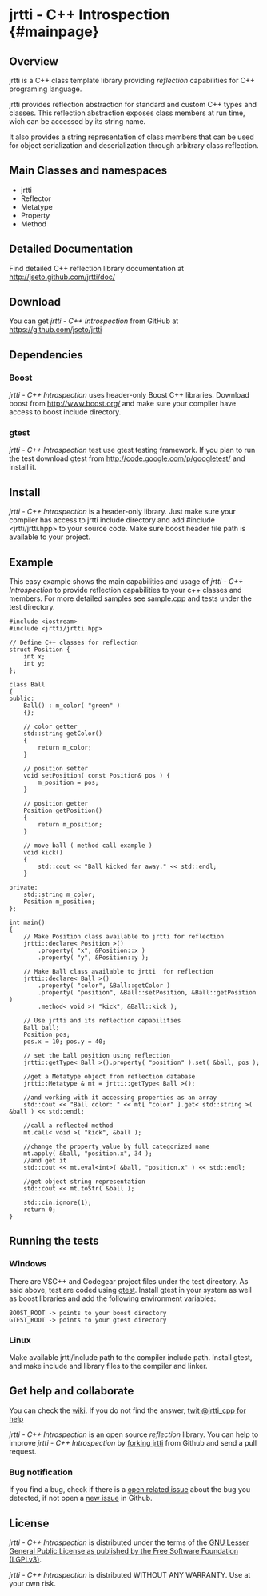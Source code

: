 jrtti - C++ Introspection			{#mainpage}
=========================

Overview
--------

jrtti is a C++ class template library providing *reflection* capabilities for C++ programing language.

jrtti provides reflection abstraction for standard and custom C++ types and classes.
This reflection abstraction exposes class members at run time, wich can be accessed by its string name.

It also provides a string representation of class members that can be used for object serialization
and deserialization through arbitrary class reflection.

Main Classes and namespaces
---------------------------

- jrtti
- Reflector
- Metatype
- Property
- Method

Detailed Documentation
----------------------

Find detailed C++ reflection library documentation at http://jseto.github.com/jrtti/doc/

Download
--------

You can get *jrtti - C++ Introspection* from GitHub at https://github.com/jseto/jrtti

Dependencies
------------

### Boost
*jrtti - C++ Introspection* uses header-only Boost C++ libraries. Download boost from http://www.boost.org/ and
make sure your compiler have access to boost include directory.		

### gtest
*jrtti - C++ Introspection* test use gtest testing framework. If you plan to run the test download 
gtest from http://code.google.com/p/googletest/ and install it. 

Install
-------

*jrtti - C++ Introspection* is a header-only library. Just make sure your compiler has access to jrtti include directory
and add #include <jrtti/jrtti.hpp> to your source code. 
Make sure boost header file path is available to your project.

Example
-------

This easy example shows the main capabilities and usage of *jrtti - C++ Introspection* to provide
reflection capabilities to your c++ classes and members.
For more detailed samples see sample.cpp and tests under the test directory.


~~~{.cpp}
#include <iostream>
#include <jrtti/jrtti.hpp>

// Define C++ classes for reflection
struct Position {
	int x;
	int y;
};

class Ball
{
public:
	Ball() : m_color( "green" )
	{};

	// color getter
	std::string getColor()
	{
		return m_color;
	}

	// position setter
	void setPosition( const Position& pos ) {
		m_position = pos;
	}

	// position getter
	Position getPosition()
	{
		return m_position;
	}

	// move ball ( method call example )
	void kick()
	{
		std::cout << "Ball kicked far away." << std::endl;
	}

private:
	std::string m_color;
	Position m_position;
};

int main()
{
	// Make Position class available to jrtti for reflection
	jrtti::declare< Position >()
		.property( "x", &Position::x )
		.property( "y", &Position::y );

	// Make Ball class available to jrtti  for reflection
	jrtti::declare< Ball >()
		.property( "color", &Ball::getColor )
		.property( "position", &Ball::setPosition, &Ball::getPosition )
		.method< void >( "kick", &Ball::kick );

	// Use jrtti and its reflection capabilities
	Ball ball;
	Position pos;
	pos.x = 10; pos.y = 40;

	// set the ball position using reflection
	jrtti::getType< Ball >().property( "position" ).set( &ball, pos );

	//get a Metatype object from reflection database
	jrtti::Metatype & mt = jrtti::getType< Ball >();

	//and working with it accessing properties as an array
	std::cout << "Ball color: " << mt[ "color" ].get< std::string >( &ball ) << std::endl;

	//call a reflected method
	mt.call< void >( "kick", &ball );

	//change the property value by full categorized name
	mt.apply( &ball, "position.x", 34 );
	//and get it
	std::cout << mt.eval<int>( &ball, "position.x" ) << std::endl;

	//get object string representation
	std::cout << mt.toStr( &ball );

	std::cin.ignore(1);
	return 0;
}
~~~

Running the tests
-----------------

### Windows

There are VSC++ and Codegear project files under the test directory. As said above, test are coded 
using [gtest](http://code.google.com/p/googletest/). Install gtest in your system as well
as boost libraries and add the following environment variables:

	BOOST_ROOT -> points to your boost directory
	GTEST_ROOT -> points to your gtest directory

### Linux
Make available jrtti/include path to the compiler include path. Install gtest, and make include and library
files to the compiler and linker.


Get help and collaborate
------------------------


You can check the [wiki](https://github.com/jseto/jrtti/wiki). 
If you do not find the answer, [twit \@jrtti_cpp for help](https://twitter.com/intent/tweet?screen_name=jrtti_cpp&text=Help!!!%20I%20need%20help%20on)

*jrtti - C++ Introspection* is an open source _reflection_ library. You can help to improve *jrtti - C++ Introspection*
by [forking jrtti](https://github.com/jseto/jrtti/fork) from Github and send a pull request.

### Bug notification

If you find a bug, check if there is a [open related issue](https://github.com/jseto/jrtti/issues) about the bug you detected, if not open a [new issue](https://github.com/jseto/jrtti/issues/new) in Github.

License
-------

*jrtti - C++ Introspection* is distributed under the terms of the 
[GNU Lesser General Public License as published by the Free Software Foundation (LGPLv3)](http://www.gnu.org/licenses/lgpl-3.0-standalone.html).

*jrtti - C++ Introspection* is distributed WITHOUT ANY WARRANTY. Use at your own risk.

